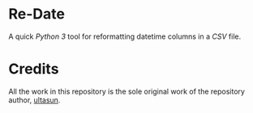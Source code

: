 # Re-Date
A quick *Python 3* tool for reformatting datetime columns in a *CSV* file.

# Credits
All the work in this repository is the sole original work of the repository author, [ultasun](https://github.com/ultasun).

